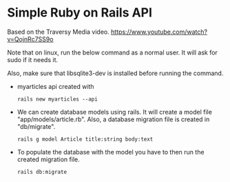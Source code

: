 # Simple Ruby on Rails API

Based on the Traversy Media video.  <https://www.youtube.com/watch?v=QojnRc7SS9o>

Note that on linux, run the below command as a normal user.  It will ask for sudo if it needs it.

Also, make sure that libsqlite3-dev is installed before running the command.

* myarticles api created with

      rails new myarticles --api

* We can create database models using rails.  It will create a model file "app/models/article.rb".  Also, a database migration file is created in "db/migrate".

      rails g model Article title:string body:text

* To populate the database with the model you have to then run the created migration file.

      rails db:migrate

